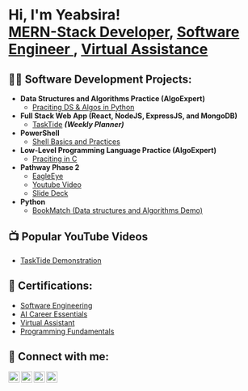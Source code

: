 <h1>Hi, I'm Yeabsira! <br/><a href="https://github.com/yabbby">MERN-Stack Developer</a>, <a href="https://www.linkedin.com/in/joshmadakor/"> Software Engineer </a>, <a href="https://www.youtube.com/c/joshmadakor"> Virtual Assistance </a></h1>

<h2>👨‍💻 Software Development Projects:</h2>

- <b>Data Structures and Algorithms Practice (AlgoExpert)</b>
  - [Praciting DS & Algos in Python](https://github.com/yabbby/alx-higher_level_programming)
- <b>Full Stack Web App (React, NodeJS, ExpressJS, and MongoDB)</b>
  - [TaskTide](https://github.com/yabbby/TaskTide) <b><i>(Weekly Planner)</b></i>
- <b>PowerShell</b>
  - [Shell Basics and Practices](https://github.com/yabbby/alx-system_engineering-devops)
 - <b> Low-Level Programming Language Practice (AlgoExpert)</b>
   - [Praciting in C](https://github.com/yabbby/alx-low_level_programming)
- <b> Pathway Phase 2 </b>
  - [EagleEye](https://www.canva.com/design/DAGMzNb6us8/wyTiU3Lg4fho6uz7NFqaBQ/edit?utm_content=DAGMzNb6us8&utm_campaign=designshare&utm_medium=link2&utm_source=sharebutton)
  - [Youtube Video ](https://youtu.be/N2JwFBBxS8M?si=6pSUMyqxDpt6YzwA)
  - [Slide Deck](https://www.canva.com/design/DAGcHKDTH0c/NtXcbGsgzdiX4uGeos83uQ/edit?utm_content=DAGcHKDTH0c&utm_campaign=designshare&utm_medium=link2&utm_source=sharebutton)
- <b>Python</b>
  - [BookMatch (Data structures and Algorithms Demo)](https://github.com/yabbby/BookMatch)

<h2>📺 Popular YouTube Videos</h2>

- [TaskTide Demonstration ](https://youtu.be/7JeT3jt1pIg)
<h2>🌱 Certifications:</h2>

- [Software Engineering ](https://intranet.alxswe.com/certificates/82MX96EX5f)
- [AI Career Essentials ](https://intranet.alxswe.com/certificates/CsyESFRGpT)
- [Virtual Assistant ](https://intranet.alxswe.com/certificates/fR9MyesS2X)
- [Programming Fundamentals ](https://www.udacity.com/certificate/e/a79f1b42-4ac5-11ef-8e78-af615f8d61ee)
<h2> 🤳 Connect with me:</h2>

[<img align="left" alt="Yabbby | YouTube" width="22px" src="https://cdn.jsdelivr.net/npm/simple-icons@v3/icons/youtube.svg" />][youtube]
[<img align="left" alt="Yabbby | Twitter" width="22px" src="https://cdn.jsdelivr.net/npm/simple-icons@v3/icons/twitter.svg" />][twitter]
[<img align="left" alt="Yabbby | LinkedIn" width="22px" src="https://cdn.jsdelivr.net/npm/simple-icons@v3/icons/linkedin.svg" />][linkedin]
[<img align="left" alt="Yabbby | Instagram" width="22px" src="https://cdn.jsdelivr.net/npm/simple-icons@v3/icons/instagram.svg" />][instagram]

[twitter]: https://x.com/YabbyAK
[youtube]: https://www.youtube.com/@TheInsightfulJourney23
[instagram]: https://www.instagram.com/ye_aba_net/
[linkedin]: https://www.linkedin.com/in/yeabsira-terefe-499034256/
